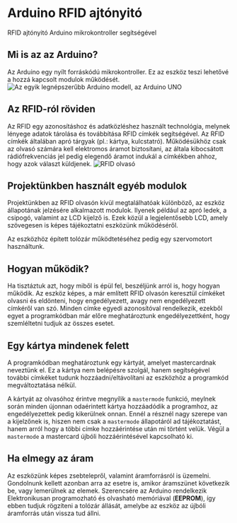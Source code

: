 # Arduino RFID ajtónyitó

RFID ajtónyitó Arduino mikrokontroller segítségével

## Mi is az az Arduino?

Az Arduino egy nyílt forráskódú mikrokontroller. Ez az eszköz teszi lehetővé a hozzá kapcsolt modulok működését.
![Az egyik legnépszerűbb Arduino modell, az Arduino UNO](https://upload.wikimedia.org/wikipedia/commons/3/38/Arduino_Uno_-_R3.jpg)

## Az RFID-ról röviden

Az RFID egy azonosításhoz és adatközléshez használt technológia, melynek lényege adatok tárolása és továbbítása RFID címkék segítségével. Az RFID címkék általában apró tárgyak (pl.: kártya, kulcstatró). Működésükhöz csak az olvasó számára kell elektromos áramot biztosítani, az általa kibocsátott rádiófrekvenciás jel pedig elegendő áramot indukál a címkékben ahhoz, hogy azok választ küldjenek.
![RFID olvasó](https://www.electronics-lab.com/wp-content/uploads/2019/01/rfid.jpg)

## Projektünkben használt egyéb modulok

Projektünkben az RFID olvasón kívül megtalálhatóak különböző, az eszköz állapotának jelzésére alkalmazott modulok. Ilyenek például az apró ledek, a csipogó, valamint az LCD kijelző is. Ezek közül a legjelentősebb LCD, amely szövegesen is képes tájékoztatni eszközünk működéséről.

Az eszközhöz épített tolózár működtetéséhez pedig egy szervomotort használtunk.

## Hogyan működik?

Ha tisztáztuk azt, hogy miből is épül fel, beszéljünk arról is, hogy hogyan működik. Az eszköz képes, a már említett RFID olvasón keresztül címkéket olvasni és eldönteni, hogy engedélyezett, avagy nem engedélyezett címkéről van szó. Minden címke egyedi azonosítóval rendelkezik, ezekből egyet a programkódban már előre meghatároztunk engedélyezettként, hogy szemléltetni tudjuk az összes esetet.

## Egy kártya mindenek felett

A programkódban meghatároztunk egy kártyát, amelyet mastercardnak neveztünk el. Ez a kártya nem belépésre szolgál, hanem segítségével további címkéket tudunk hozzáadni/eltávolítani az eszközhöz a programkód megváltoztatása nélkül.

A kártyát az olvasóhoz érintve megnyílik a `mastermode` funkció, meylnek során minden újonnan odaérintett kártya hozzáadódik a programhoz, az engedélyezettek pedig kikerülnek onnan. Ennél a résznél nagy szerepe van a kijelzőnek is, hiszen nem csak a `mastermode` állapotáról ad tájékoztatást, hanem arról hogy a többi címke hozzáérintése után mi történt velük. Végül a `mastermode` a mastercard újbóli hozzáérintésével kapcsolható ki.

## Ha elmegy az áram

Az eszközünk képes zsebtelepről, valamint áramforrásról is üzemelni. Gondolnunk kellett azonban arra az esetre is, amikor áramszünet következik be, vagy lemerülnek az elemek. Szerencsére az Arduino rendelkezik Elektronikusan programozható és olvasható memóriával (**EEPROM**), így ebben tudjuk rögzíteni a tolózár állását, amelybe az eszköz az újbóli áramforrás után vissza tud állni.
